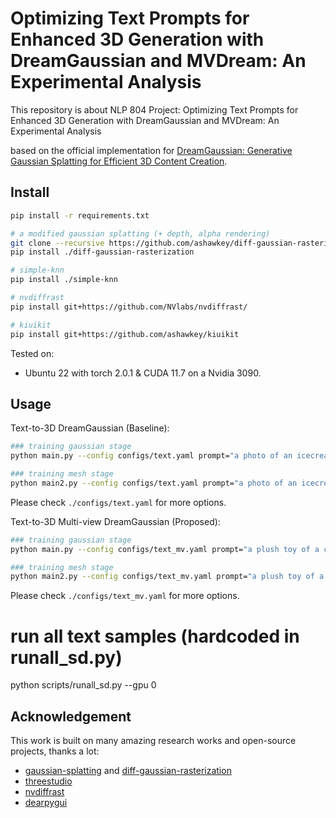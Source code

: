 # Optimizing Text Prompts for Enhanced 3D Generation with DreamGaussian and MVDream: An Experimental Analysis

This repository is about NLP 804 Project: Optimizing Text Prompts for Enhanced 3D Generation with DreamGaussian and MVDream: An Experimental Analysis

based on the official implementation for [DreamGaussian: Generative Gaussian Splatting for Efficient 3D Content Creation](https://arxiv.org/abs/2309.16653).


## Install

```bash
pip install -r requirements.txt

# a modified gaussian splatting (+ depth, alpha rendering)
git clone --recursive https://github.com/ashawkey/diff-gaussian-rasterization
pip install ./diff-gaussian-rasterization

# simple-knn
pip install ./simple-knn

# nvdiffrast
pip install git+https://github.com/NVlabs/nvdiffrast/

# kiuikit
pip install git+https://github.com/ashawkey/kiuikit
```

Tested on:

- Ubuntu 22 with torch 2.0.1 & CUDA 11.7 on a Nvidia 3090.

## Usage


Text-to-3D DreamGaussian (Baseline):

```bash
### training gaussian stage
python main.py --config configs/text.yaml prompt="a photo of an icecream" save_path=icecream

### training mesh stage
python main2.py --config configs/text.yaml prompt="a photo of an icecream" save_path=icecream
```

Please check `./configs/text.yaml` for more options.

Text-to-3D Multi-view DreamGaussian (Proposed):

```bash
### training gaussian stage
python main.py --config configs/text_mv.yaml prompt="a plush toy of a corgi nurse" save_path=corgi_nurse

### training mesh stage
python main2.py --config configs/text_mv.yaml prompt="a plush toy of a corgi nurse" save_path=corgi_nurse
```

Please check `./configs/text_mv.yaml` for more options.



# run all text samples (hardcoded in runall_sd.py)
python scripts/runall_sd.py --gpu 0



## Acknowledgement

This work is built on many amazing research works and open-source projects, thanks a lot:

- [gaussian-splatting](https://github.com/graphdeco-inria/gaussian-splatting) and [diff-gaussian-rasterization](https://github.com/graphdeco-inria/diff-gaussian-rasterization)
- [threestudio](https://github.com/threestudio-project/threestudio)
- [nvdiffrast](https://github.com/NVlabs/nvdiffrast)
- [dearpygui](https://github.com/hoffstadt/DearPyGui)
